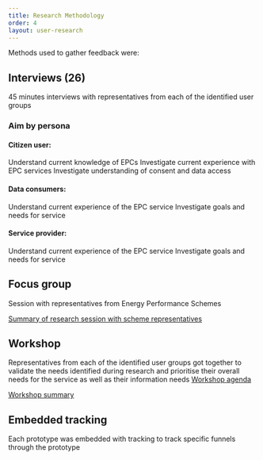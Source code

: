 ```yaml
---
title: Research Methodology
order: 4
layout: user-research
---
```

Methods used to gather feedback were:

## Interviews (**26**)
45 minutes interviews with representatives from each of the identified user groups

### Aim by persona
#### Citizen user: 
Understand current knowledge of EPCs
Investigate current experience with EPC services
Investigate understanding of consent and data access

#### Data consumers:
Understand current experience of the EPC service
Investigate goals and needs for service

#### Service provider:
Understand current experience of the EPC service
Investigate goals and needs for service

## Focus group
Session with representatives from Energy Performance Schemes

[Summary of research session with scheme representatives](../assets/media/RESEARCH_Scheme_session_summary.pdf)

## Workshop
Representatives from each of the identified user groups got together to validate the needs identified during research and prioritise their overall needs for the service as well as their information needs
[Workshop agenda](../assets/media/Alpha_Day_agenda.pdf)

[Workshop summary](../assets/media/Alpha_Day_summary.pdf)

## Embedded tracking
Each prototype was embedded with tracking to track specific funnels through the prototype
